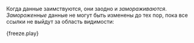 Когда данные заимствуются, они заодно и *замораживаются*. *Замороженные* данные
не могут быть изменены до тех пор, пока все ссылки не выйдут за область видимости:

{freeze.play}
